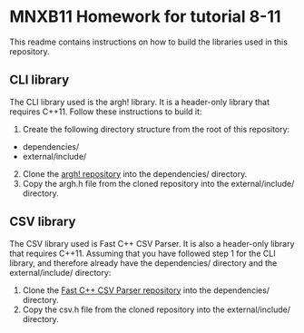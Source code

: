 # MNXB11 Homework for tutorial 8-11
This readme contains instructions on how to build the libraries used in this repository.

## CLI library
The CLI library used is the argh! library. It is a header-only library that requires C++11. Follow these instructions to build it:
1. Create the following directory structure from the root of this repository:
- dependencies/
- external/include/
2. Clone the [argh! repository](https://github.com/adishavit/argh) into the dependencies/ directory.
3. Copy the argh.h file from the cloned repository into the external/include/ directory.

## CSV library
The CSV library used is Fast C++ CSV Parser. It is also a header-only library that requires C++11. Assuming that you have followed step 1 for the CLI library, and therefore already have the dependencies/ directory and the external/include/ directory:
1. Clone the [Fast C++ CSV Parser repository](https://github.com/ben-strasser/fast-cpp-csv-parser) into the dependencies/ directory.
2. Copy the csv.h file from the cloned repository into the external/include/ directory.

